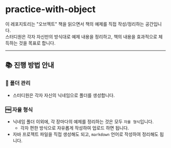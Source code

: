 # practice-with-object

이 레포지토리는 "오브젝트" 책을 읽으면서 책의 예제를 직접 작성/정리하는 공간입니다.  
스터디원은 각자 자신만의 방식대로 예제 내용을 정리하고, 책의 내용을 효과적으로 체득하는 것을 목표로 합니다.

---

## 📚 진행 방법 안내

### 📂 폴더 관리

- 스터디원은 각자 자신의 닉네임으로 폴더를 생성합니다.

### 🆓 자율 형식

- 닉네임 폴더 이외에, 각 장마다의 예제를 정리하는 것은 모두 `자율 형식`입니다.
  - 각자 편한 방식으로 자유롭게 작성하여 업로드 하면 됩니다.
- 자바 프로젝트 파일을 직접 생성해도 되고, `markdown` 언어로 작성하여 정리해도 됩니다.

